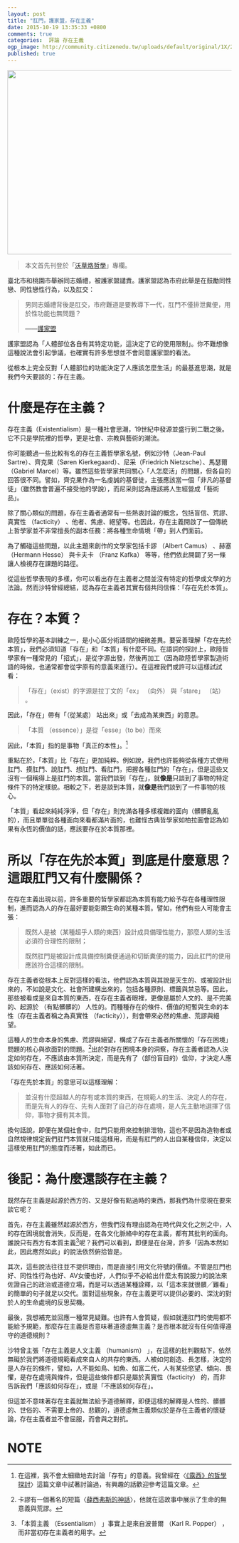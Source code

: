 ```yaml
---
layout: post
title: "肛門，護家盟，存在主義"
date: 2015-10-19 13:35:33 +0800
comments: true
categories:  評論 存在主義
ogp_image: http://community.citizenedu.tw/uploads/default/original/1X/29dab7f38e891032c2fafcdb09ae97e9018fd3d9.jpg
published: true
---
```


<img src="http://community.citizenedu.tw/uploads/default/original/1X/29dab7f38e891032c2fafcdb09ae97e9018fd3d9.jpg" width="690" height="414"> 

> 本文首先刊登於「[沃草烙哲學](https://www.facebook.com/citizenedu)」專欄。

臺北市和桃園市舉辦同志婚禮，被護家盟譴責。護家盟認為市府此舉是在鼓勵同性戀、同性戀性行為，以及肛交：

> 男同志婚禮背後是肛交，市府難道是要教導下一代，肛門不僅排泄糞便，用於性功能也無問題？
> 
> ——[護家盟](http://www.civilmedia.tw/archives/36191)

護家盟認為「人體部位各自有其特定功能，這決定了它的使用限制」。你不難想像這種說法會引起爭議，也確實有許多思想並不會同意護家盟的看法。

從根本上完全反對「人體部位的功能決定了人應該怎麼生活」的最基進思潮，就是我們今天要談的：存在主義。

<!--more-->

# 什麼是存在主義？

存在主義（Existentialism）是一種社會思潮，19世紀中發源並盛行到二戰之後。它不只是學院裡的哲學，更是社會、宗教與藝術的潮流。

你可能聽過一些比較有名的存在主義哲學家名號，例如沙特（Jean-Paul Sartre）、齊克果（Søren Kierkegaard）、尼采（Friedrich Nietzsche）、馬瑟爾（Gabriel Marcel）等。雖然這些哲學家共同關心「人怎麼活」的問題，但各自的回答很不同。譬如，齊克果作為一名虔誠的基督徒，主張應該當一個「非凡的基督徒」（雖然教會普遍不接受他的學說），而尼采則認為應該將人生經營成「藝術品」。

除了關心類似的問題，存在主義者通常有一些熱衷討論的概念，包括盲信、荒謬、真實性 （facticity） 、他者、焦慮、絕望等。也因此，存在主義開啟了一個傳統上哲學家並不非常擅長的副本任務：將各種生命情境「帶」到人們面前。

為了觸碰這些問題，以此主題來創作的文學家包括卡謬 （Albert Camus） 、赫塞 （Hermann Hesse） 與卡夫卡 （Franz Kafka） 等等，他們依此開闢了另一條讓人檢視存在課題的路徑。

從這些哲學表現的多樣，你可以看出存在主義者之間並沒有特定的哲學或文學的方法論。然而沙特曾經總結，認為存在主義者其實有個共同信條：「存在先於本質」。

# 存在？本質？

歐陸哲學的基本訓練之一，是小心區分術語間的細微差異。要妥善理解「存在先於本質」，我們必須知道「存在」和「本質」有什麼不同。在語詞的探討上，歐陸哲學家有一種常見的「招式」，是從字源出發，然後再加工（因為歐陸哲學家製造術語的時候，也通常都會從字原有的意義來進行）。在這裡我們或許可以這樣試試看：

> 「存在」（exist）的字源是拉丁文的「ex」 （向外） 與「stare」 （站） 。

因此，「存在」帶有「（從某處） 站出來」或「去成為某東西」的意思。

> 「本質 （essence）」是從「esse」（to be）而來

因此，「本質」指的是事物「真正的本性」。[^1]

重點在於，「本質」比「存在」更加純粹。例如說，我們也許能夠從各種方式使用肛門、摸肛門、說肛門、想肛門、看肛門，把握各種肛門的「存在」，但是這些又沒有一個稱得上是肛門的本質。當我們談到「存在」，就<strong>像是</strong>只談到了事物的特定條件下的特定樣貌。相較之下，若是談到本質，就<strong>像是</strong>我們談到了一件事物的核心。

「本質」看起來純純淨淨，但「存在」則充滿各種多樣複雜的面向（髒髒亂亂的），而且單單從各種面向來看都滿片面的，也難怪古典哲學家如柏拉圖會認為如果有永恆的價值的話，應該要存在於本質那裡。

# 所以「存在先於本質」到底是什麼意思？這跟肛門又有什麼關係？

在存在主義出現以前，許多重要的哲學家都認為本質有能力給予存在各種理性限制，進而認為人的存在最好要能彰顯生命的某種本質。譬如，他們有些人可能會主張：

> 既然人是被（某種超乎人類的東西）設計成具備理性能力，那麼人類的生活必須符合理性的限制；
> 
> 既然肛門是被設計成具備控制糞便通過和切斷糞便的能力，因此肛門的使用應該符合這樣的限制。

存在主義者從根本上反對這樣的看法，他們認為本質與其說是天生的、或被設計出來的，不如說是文化、社會所建構出來的，包括各種原則、標籤與禁忌等。因此，那些被看成是來自本質的東西，在存在主義者眼裡，更像是屬於人文的、是不完美的、起源於 （有點髒髒的） 人性的。而種種存在的條件、價值的短暫與生命的本性（存在主義者稱之為真實性 （facticity）），則會帶來必然的焦慮、荒謬與絕望。

這種人的生命本身的焦慮、荒謬與絕望，構成了存在主義者所關懷的「存在困境」問題的核心與欲面對的問題。[^2]出於對存在困境本身的洞察，存在主義者認為人決定如何存在，不應該由本質所決定，而是先有了（部份盲目的）信仰，才決定人應該如何存在、應該如何活著。

「存在先於本質」的意思可以這樣理解：

> 並沒有什麼超越人的存有或本質的東西，在規範人的生活、決定人的存在，而是先有人的存在、先有人面對了自己的存在處境，是人先主動地選擇了信仰，事物才擁有其本質。

換句話說，即便在某個社會中，肛門只能用來控制排泄物，這也不是因為造物者或自然規律規定我們肛門本質就只能這樣用，而是有肛門的人出自某種信仰，決定以這樣使用肛門的態度而活著，如此而已。

# 後記：為什麼還談存在主義？

既然存在主義是起源於西方的、又是好像有點過時的東西，那我們為什麼現在要來談它呢？

首先，存在主義雖然起源於西方，但我們沒有理由認為在時代與文化之別之中，人的存在困境就會消失，反而是，在各文化脈絡中的存在主義，都有其批判的面向。誰說只有西方有本質主義[^3]呢？我們可以看到，即便是在台灣，許多「因為本然如此，因此應然如此」的說法依然俯拾皆是。

其次，這些說法往往並不提供理由，而是直接引用文化符號的價值。不管是肛門也好、同性性行為也好、AV女優也好，人們似乎不必給出什麼太有說服力的說法來佐證自己的政治或道德立場，而是可以透過某種詮釋，以「這本來就很髒╱難看」的簡單的句子就足以交代。面對這些現象，存在主義更可以提供必要的、深沈的對於人的生命處境的反思契機。

最後，我想補充並回應一種常見疑難。也許有人會質疑，假如就連肛門的使用都不能給予規範，那麼存在主義是否意味著道德虛無主義？是否根本就沒有任何值得遵守的道德規則？

沙特曾主張「存在主義是人文主義 （humanism） 」，在這樣的批判觀點下，依然無礙於我們將道德規範看成來自人的共存的東西。人被如何創造、長怎樣，決定的是人存在的條件，譬如，人不能如鳥、如魚、如富二代，人有某些慾望、傾向、畏懼，是存在處境與條件，但是這些條件都只是屬於真實性（facticity） 的，而非告訴我們「應該如何存在」，或是「不應該如何存在」。

但這並不意味著存在主義就無法給予道德解釋，即便這樣的解釋是人性的、髒髒的、世俗的、不需要上帝的、悲觀的，道德虛無主義類似於是存在主義者的懷疑論，存在主義者並不會屈服，而會與之對抗。

# NOTE

[^1]: 在這裡，我不會太細緻地去討論「存有」的意義。我曾經在〈[《露西》的哲學探討](http://wayneh.tw/blog/2014/09/11/lucy-being/)〉這篇文章中試著討論過，有興趣的話歡迎參考這篇文章。

[^2]: 卡謬有一個著名的短篇〈[薛西弗斯的神話](http://www.philosophy.com.tw/book/book-32.htm)〉，他就在這故事中展示了生命的無意義與荒謬。

[^3]: 「本質主義 （Essentialism） 」事實上是來自波普爾 （Karl R. Popper） ，而非當初存在主義者的用字。
